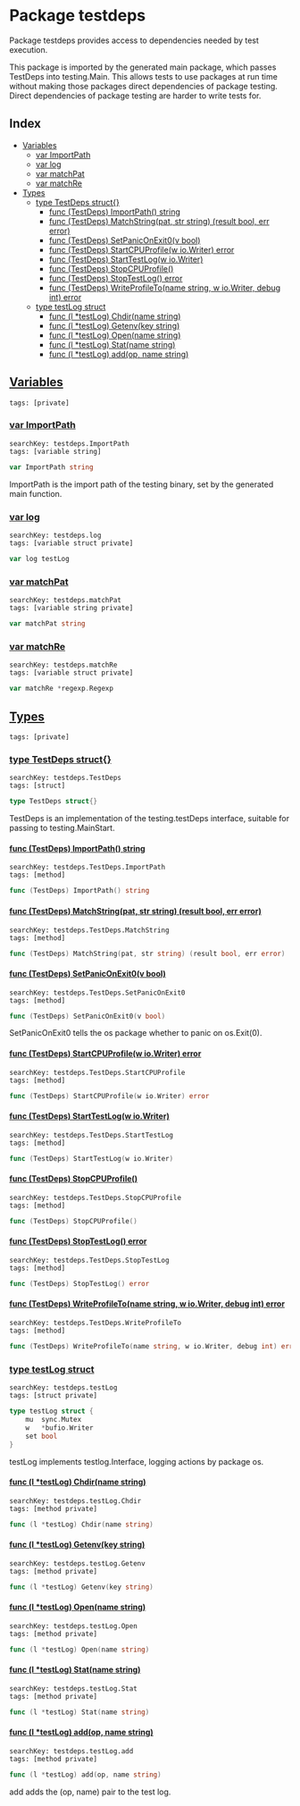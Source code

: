 # Package testdeps

Package testdeps provides access to dependencies needed by test execution. 

This package is imported by the generated main package, which passes TestDeps into testing.Main. This allows tests to use packages at run time without making those packages direct dependencies of package testing. Direct dependencies of package testing are harder to write tests for. 

## Index

* [Variables](#var)
    * [var ImportPath](#ImportPath)
    * [var log](#log)
    * [var matchPat](#matchPat)
    * [var matchRe](#matchRe)
* [Types](#type)
    * [type TestDeps struct{}](#TestDeps)
        * [func (TestDeps) ImportPath() string](#TestDeps.ImportPath)
        * [func (TestDeps) MatchString(pat, str string) (result bool, err error)](#TestDeps.MatchString)
        * [func (TestDeps) SetPanicOnExit0(v bool)](#TestDeps.SetPanicOnExit0)
        * [func (TestDeps) StartCPUProfile(w io.Writer) error](#TestDeps.StartCPUProfile)
        * [func (TestDeps) StartTestLog(w io.Writer)](#TestDeps.StartTestLog)
        * [func (TestDeps) StopCPUProfile()](#TestDeps.StopCPUProfile)
        * [func (TestDeps) StopTestLog() error](#TestDeps.StopTestLog)
        * [func (TestDeps) WriteProfileTo(name string, w io.Writer, debug int) error](#TestDeps.WriteProfileTo)
    * [type testLog struct](#testLog)
        * [func (l *testLog) Chdir(name string)](#testLog.Chdir)
        * [func (l *testLog) Getenv(key string)](#testLog.Getenv)
        * [func (l *testLog) Open(name string)](#testLog.Open)
        * [func (l *testLog) Stat(name string)](#testLog.Stat)
        * [func (l *testLog) add(op, name string)](#testLog.add)


## <a id="var" href="#var">Variables</a>

```
tags: [private]
```

### <a id="ImportPath" href="#ImportPath">var ImportPath</a>

```
searchKey: testdeps.ImportPath
tags: [variable string]
```

```Go
var ImportPath string
```

ImportPath is the import path of the testing binary, set by the generated main function. 

### <a id="log" href="#log">var log</a>

```
searchKey: testdeps.log
tags: [variable struct private]
```

```Go
var log testLog
```

### <a id="matchPat" href="#matchPat">var matchPat</a>

```
searchKey: testdeps.matchPat
tags: [variable string private]
```

```Go
var matchPat string
```

### <a id="matchRe" href="#matchRe">var matchRe</a>

```
searchKey: testdeps.matchRe
tags: [variable struct private]
```

```Go
var matchRe *regexp.Regexp
```

## <a id="type" href="#type">Types</a>

```
tags: [private]
```

### <a id="TestDeps" href="#TestDeps">type TestDeps struct{}</a>

```
searchKey: testdeps.TestDeps
tags: [struct]
```

```Go
type TestDeps struct{}
```

TestDeps is an implementation of the testing.testDeps interface, suitable for passing to testing.MainStart. 

#### <a id="TestDeps.ImportPath" href="#TestDeps.ImportPath">func (TestDeps) ImportPath() string</a>

```
searchKey: testdeps.TestDeps.ImportPath
tags: [method]
```

```Go
func (TestDeps) ImportPath() string
```

#### <a id="TestDeps.MatchString" href="#TestDeps.MatchString">func (TestDeps) MatchString(pat, str string) (result bool, err error)</a>

```
searchKey: testdeps.TestDeps.MatchString
tags: [method]
```

```Go
func (TestDeps) MatchString(pat, str string) (result bool, err error)
```

#### <a id="TestDeps.SetPanicOnExit0" href="#TestDeps.SetPanicOnExit0">func (TestDeps) SetPanicOnExit0(v bool)</a>

```
searchKey: testdeps.TestDeps.SetPanicOnExit0
tags: [method]
```

```Go
func (TestDeps) SetPanicOnExit0(v bool)
```

SetPanicOnExit0 tells the os package whether to panic on os.Exit(0). 

#### <a id="TestDeps.StartCPUProfile" href="#TestDeps.StartCPUProfile">func (TestDeps) StartCPUProfile(w io.Writer) error</a>

```
searchKey: testdeps.TestDeps.StartCPUProfile
tags: [method]
```

```Go
func (TestDeps) StartCPUProfile(w io.Writer) error
```

#### <a id="TestDeps.StartTestLog" href="#TestDeps.StartTestLog">func (TestDeps) StartTestLog(w io.Writer)</a>

```
searchKey: testdeps.TestDeps.StartTestLog
tags: [method]
```

```Go
func (TestDeps) StartTestLog(w io.Writer)
```

#### <a id="TestDeps.StopCPUProfile" href="#TestDeps.StopCPUProfile">func (TestDeps) StopCPUProfile()</a>

```
searchKey: testdeps.TestDeps.StopCPUProfile
tags: [method]
```

```Go
func (TestDeps) StopCPUProfile()
```

#### <a id="TestDeps.StopTestLog" href="#TestDeps.StopTestLog">func (TestDeps) StopTestLog() error</a>

```
searchKey: testdeps.TestDeps.StopTestLog
tags: [method]
```

```Go
func (TestDeps) StopTestLog() error
```

#### <a id="TestDeps.WriteProfileTo" href="#TestDeps.WriteProfileTo">func (TestDeps) WriteProfileTo(name string, w io.Writer, debug int) error</a>

```
searchKey: testdeps.TestDeps.WriteProfileTo
tags: [method]
```

```Go
func (TestDeps) WriteProfileTo(name string, w io.Writer, debug int) error
```

### <a id="testLog" href="#testLog">type testLog struct</a>

```
searchKey: testdeps.testLog
tags: [struct private]
```

```Go
type testLog struct {
	mu  sync.Mutex
	w   *bufio.Writer
	set bool
}
```

testLog implements testlog.Interface, logging actions by package os. 

#### <a id="testLog.Chdir" href="#testLog.Chdir">func (l *testLog) Chdir(name string)</a>

```
searchKey: testdeps.testLog.Chdir
tags: [method private]
```

```Go
func (l *testLog) Chdir(name string)
```

#### <a id="testLog.Getenv" href="#testLog.Getenv">func (l *testLog) Getenv(key string)</a>

```
searchKey: testdeps.testLog.Getenv
tags: [method private]
```

```Go
func (l *testLog) Getenv(key string)
```

#### <a id="testLog.Open" href="#testLog.Open">func (l *testLog) Open(name string)</a>

```
searchKey: testdeps.testLog.Open
tags: [method private]
```

```Go
func (l *testLog) Open(name string)
```

#### <a id="testLog.Stat" href="#testLog.Stat">func (l *testLog) Stat(name string)</a>

```
searchKey: testdeps.testLog.Stat
tags: [method private]
```

```Go
func (l *testLog) Stat(name string)
```

#### <a id="testLog.add" href="#testLog.add">func (l *testLog) add(op, name string)</a>

```
searchKey: testdeps.testLog.add
tags: [method private]
```

```Go
func (l *testLog) add(op, name string)
```

add adds the (op, name) pair to the test log. 

